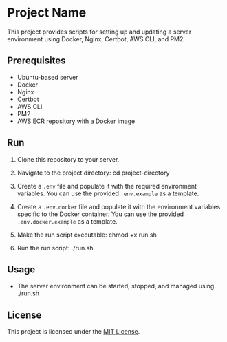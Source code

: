 # Project Name

This project provides scripts for setting up and updating a server environment using Docker, Nginx, Certbot, AWS CLI, and PM2.

## Prerequisites

- Ubuntu-based server
- Docker
- Nginx
- Certbot
- AWS CLI
- PM2
- AWS ECR repository with a Docker image

## Run

1. Clone this repository to your server.

2. Navigate to the project directory:
cd project-directory

3. Create a `.env` file and populate it with the required environment variables. You can use the provided `.env.example` as a template.

4. Create a `.env.docker` file and populate it with the environment variables specific to the Docker container. You can use the provided `.env.docker.example` as a template.

5. Make the run script executable:
chmod +x run.sh

6. Run the run script:
./run.sh

## Usage

- The server environment can be started, stopped, and managed using ./run.sh

## License

This project is licensed under the [MIT License](LICENSE).